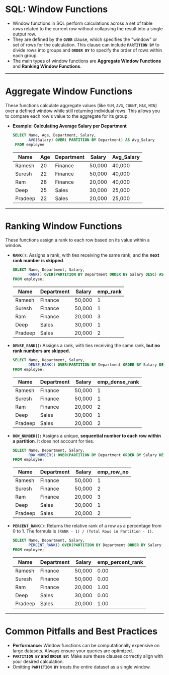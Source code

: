 # SQL: Window Functions

- Window functions in SQL perform calculations across a set of table rows related to the current row without collapsing the result into a single output row.
- They are defined by the **`OVER`** clause, which specifies the "window" or set of rows for the calculation. This clause can include **`PARTITION BY`** to divide rows into groups and **`ORDER BY`** to specify the order of rows within each group.
- The main types of window functions are **Aggregate Window Functions** and **Ranking Window Functions**.

---

# **Aggregate Window Functions**

These functions calculate aggregate values (like `SUM`, `AVG`, `COUNT`, `MAX`, `MIN`) over a defined window while still returning individual rows. This allows you to compare each row's value to the aggregate for its group.

- **Example: Calculating Average Salary per Department**
    
    ```sql
    SELECT Name, Age, Department, Salary, 
           AVG(Salary) OVER( PARTITION BY Department) AS Avg_Salary
     FROM employee
    ```
    
    | Name | Age | Department | Salary | Avg_Salary |
    | --- | --- | --- | --- | --- |
    | Ramesh | 20 | Finance | 50,000 | 40,000 |
    | Suresh | 22 | Finance | 50,000 | 40,000 |
    | Ram | 28 | Finance | 20,000 | 40,000 |
    | Deep | 25 | Sales | 30,000 | 25,000 |
    | Pradeep | 22 | Sales | 20,000 | 25,000 |

---

# **Ranking Window Functions**

These functions assign a rank to each row based on its value within a window.

- **`RANK()`:** Assigns a rank, with ties receiving the same rank, and the **next rank number is skipped**.
    
    ```sql
    SELECT Name, Department, Salary,
           RANK() OVER(PARTITION BY Department ORDER BY Salary DESC) AS emp_rank
    FROM employee;
    ```
    
    | **Name** | **Department** | **Salary** | **emp_rank** |
    | --- | --- | --- | --- |
    | Ramesh | Finance | 50,000 | 1 |
    | Suresh | Finance | 50,000 | 1 |
    | Ram | Finance | 20,000 | 3 |
    | Deep | Sales | 30,000 | 1 |
    | Pradeep | Sales | 20,000 | 2 |
- **`DENSE_RANK()`:** Assigns a rank, with ties receiving the same rank, **but no rank numbers are skipped.**
    
    ```sql
    SELECT Name, Department, Salary,
           DENSE_RANK() OVER(PARTITION BY Department ORDER BY Salary DESC) AS emp_dense_rank
    FROM employee;
    ```
    
    | **Name** | **Department** | **Salary** | **emp_dense_rank** |
    | --- | --- | --- | --- |
    | Ramesh | Finance | 50,000 | 1 |
    | Suresh | Finance | 50,000 | 1 |
    | Ram | Finance | 20,000 | 2 |
    | Deep | Sales | 30,000 | 1 |
    | Pradeep | Sales | 20,000 | 2 |
- **`ROW_NUMBER()`:** Assigns a unique, **sequential number to each row within a partition**. It does not account for ties.
    
    ```sql
    SELECT Name, Department, Salary,
           ROW_NUMBER() OVER(PARTITION BY Department ORDER BY Salary DESC) AS emp_row_no
    FROM employee;
    ```
    
    | **Name** | **Department** | **Salary** | **emp_row_no** |
    | --- | --- | --- | --- |
    | Ramesh | Finance | 50,000 | 1 |
    | Suresh | Finance | 50,000 | 2 |
    | Ram | Finance | 20,000 | 3 |
    | Deep | Sales | 30,000 | 1 |
    | Pradeep | Sales | 20,000 | 2 |
- **`PERCENT_RANK()`:** Returns the relative rank of a row as a percentage from 0 to 1. The formula is `(RANK - 1) / (Total Rows in Partition - 1)`.
    
    ```sql
    SELECT Name, Department, Salary,
           PERCENT_RANK() OVER(PARTITION BY Department ORDER BY Salary DESC) AS emp_percent_rank
    FROM employee;
    ```
    
    | **Name** | **Department** | **Salary** | **emp_percent_rank** |
    | --- | --- | --- | --- |
    | Ramesh | Finance | 50,000 | 0.00 |
    | Suresh | Finance | 50,000 | 0.00 |
    | Ram | Finance | 20,000 | 1.00 |
    | Deep | Sales | 30,000 | 0.00 |
    | Pradeep | Sales | 20,000 | 1.00 |

---

# **Common Pitfalls and Best Practices**

- **Performance:** Window functions can be computationally expensive on large datasets. Always ensure your queries are optimized.
- **`PARTITION BY` and `ORDER BY`:** Make sure these clauses correctly align with your desired calculation.
- Omitting **`PARTITION BY`** treats the entire dataset as a single window.
